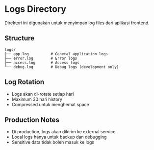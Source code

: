 # Logs Directory

Direktori ini digunakan untuk menyimpan log files dari aplikasi frontend.

## Structure
```
logs/
├── app.log          # General application logs
├── error.log        # Error logs
├── access.log       # Access logs
└── debug.log        # Debug logs (development only)
```

## Log Rotation
- Logs akan di-rotate setiap hari
- Maximum 30 hari history
- Compressed untuk menghemat space

## Production Notes
- Di production, logs akan dikirim ke external service
- Local logs hanya untuk backup dan debugging
- Sensitive data tidak boleh masuk ke logs